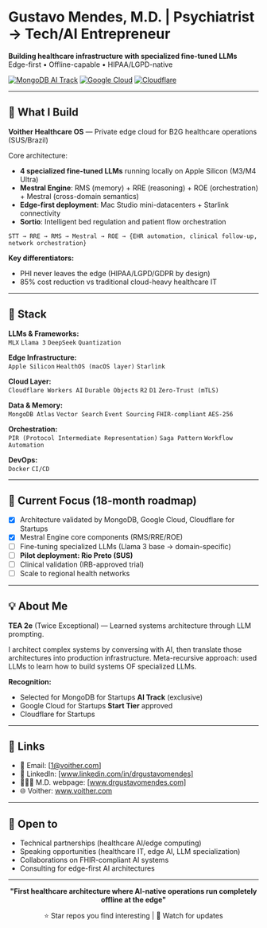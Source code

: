 
# **Gustavo Mendes, M.D. | Psychiatrist → Tech/AI Entrepreneur**

**Building healthcare infrastructure with specialized fine-tuned LLMs**  
Edge-first • Offline-capable • HIPAA/LGPD-native

[![MongoDB AI Track](https://img.shields.io/badge/MongoDB-AI_Track-00ED64?style=flat&logo=mongodb&logoColor=white)](https://mongodb.com/startups)
[![Google Cloud](https://img.shields.io/badge/Google_Cloud-Startups-4285F4?style=flat&logo=google-cloud&logoColor=white)](https://cloud.google.com/startup)
[![Cloudflare](https://img.shields.io/badge/Cloudflare-Workers_AI-F38020?style=flat&logo=cloudflare&logoColor=white)](https://cloudflare.com)

---

## 🧠 What I Build

**Voither Healthcare OS** — Private edge cloud for B2G healthcare operations (SUS/Brazil)

Core architecture:
- **4 specialized fine-tuned LLMs** running locally on Apple Silicon (M3/M4 Ultra)
- **Mestral Engine**: RMS (memory) + RRE (reasoning) + ROE (orchestration) + Mestral (cross-domain semantics)
- **Edge-first deployment**: Mac Studio mini-datacenters + Starlink connectivity
- **Sortio**: Intelligent bed regulation and patient flow orchestration

```
STT → RRE → RMS → Mestral → ROE → {EHR automation, clinical follow-up, network orchestration}
```

**Key differentiators:**
- PHI never leaves the edge (HIPAA/LGPD/GDPR by design)
- 85% cost reduction vs traditional cloud-heavy healthcare IT

---

## 🔧 Stack

**LLMs & Frameworks:**  
`MLX` `Llama 3` `DeepSeek` `Quantization`

**Edge Infrastructure:**  
`Apple Silicon` `HealthOS (macOS layer)` `Starlink`

**Cloud Layer:**  
`Cloudflare Workers AI` `Durable Objects` `R2` `D1` `Zero-Trust (mTLS)`

**Data & Memory:**  
`MongoDB Atlas` `Vector Search` `Event Sourcing` `FHIR-compliant` `AES-256`

**Orchestration:**  
`PIR (Protocol Intermediate Representation)` `Saga Pattern` `Workflow Automation`

**DevOps:**  
`Docker` `CI/CD` 

---

## 🎯 Current Focus (18-month roadmap)

- [x] Architecture validated by MongoDB, Google Cloud, Cloudflare for Startups
- [x] Mestral Engine core components (RMS/RRE/ROE)
- [ ] Fine-tuning specialized LLMs (Llama 3 base → domain-specific)
- [ ] **Pilot deployment: Rio Preto (SUS)**
- [ ] Clinical validation (IRB-approved trial)
- [ ] Scale to regional health networks

---

## 💡 About Me

**TEA 2e** (Twice Exceptional) — Learned systems architecture through LLM prompting.

I architect complex systems by conversing with AI, then translate those architectures into production infrastructure. Meta-recursive approach: used LLMs to learn how to build systems OF specialized LLMs.

**Recognition:**
- Selected for MongoDB for Startups **AI Track** (exclusive)
- Google Cloud for Startups **Start Tier** approved
- Cloudflare for Startups 

---

## 🔗 Links

- 📧 Email: [1@voither.com]
- 💼 LinkedIn: [www.linkedin.com/in/drgustavomendes]
- 👨🏻‍⚕️ M.D. webpage: [www.drgustavomendes.com]
- 🌐 Voither: www.voither.com

---

## 🤝 Open to

- Technical partnerships (healthcare AI/edge computing)
- Speaking opportunities (healthcare IT, edge AI, LLM specialization)
- Collaborations on FHIR-compliant AI systems
- Consulting for edge-first AI architectures

---

<div align="center">

**"First healthcare architecture where AI-native operations run completely offline at the edge"**

⭐ Star repos you find interesting | 🔔 Watch for updates

</div>
